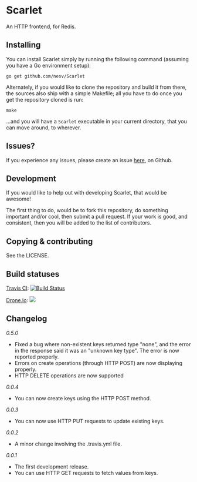 # Scarlet

An HTTP frontend, for Redis.

## Installing

You can install Scarlet simply by running the following command (assuming you
have a Go environment setup):

    go get github.com/nesv/Scarlet
	
Alternately, if you would like to clone the repository and build it from there,
the sources also ship with a simple Makefile; all you have to do once you get
the repository cloned is run:

    make
	
...and you will have a `Scarlet` executable in your current directory, that you
can move around, to wherever.
	
## Issues?

If you experience any issues, please create an issue [here](https://github.com/nesv/Scarlet/issues),
on Github.

## Development

If you would like to help out with developing Scarlet, that would be awesome!

The first thing to do, would be to fork this repository, do something important
and/or cool, then submit a pull request. If your work is good, and consistent,
then you will be added to the list of contributors.


## Copying & contributing

See the LICENSE.

## Build statuses

[Travis CI](http://travis-ci.org): [![Build Status](https://secure.travis-ci.org/nesv/Scarlet.png)](http://travis-ci.org/nesv/Scarlet)

[Drone.io](https://drone.io): [![](https://drone.io/nesv/Scarlet/status.png)](https://drone.io/nesv/Scarlet/latest)

## Changelog

*0.5.0*
*	Fixed a bug where non-existent keys returned type "none", and the error
	in the response said it was an "unknown key type". The error is now 
	reported properly.
*	Errors on create operations (through HTTP POST) are now displaying 
	properly.
*	HTTP DELETE operations are now supported

*0.0.4*
*	You can now create keys using the HTTP POST method.

*0.0.3*
*	You can now use HTTP PUT requests to update existing keys.

*0.0.2*
*	A minor change involving the .travis.yml file.

*0.0.1*
*	The first development release.
*	You can use HTTP GET requests to fetch values from keys.
